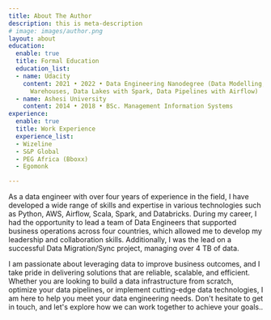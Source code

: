 ```yaml
---
title: About The Author
description: this is meta-description
# image: images/author.png
layout: about
education:
  enable: true
  title: Formal Education
  education_list:
  - name: Udacity
    content: 2021 • 2022 • Data Engineering Nanodegree (Data Modelling, Cloud Data
      Warehouses, Data Lakes with Spark, Data Pipelines with Airflow)
  - name: Ashesi University
    content: 2014 • 2018 • BSc. Management Information Systems
experience:
  enable: true
  title: Work Experience
  experience_list:
  - Wizeline
  - S&P Global
  - PEG Africa (Bboxx)
  - Egomonk

---
```

As a data engineer with over four years of experience in the field, I have developed a wide range of skills and expertise in various technologies such as Python, AWS, Airflow, Scala, Spark, and Databricks. During my career, I had the opportunity to lead a team of Data Engineers that supported business operations across four countries, which allowed me to develop my leadership and collaboration skills. Additionally, I was the lead on a successful Data Migration/Sync project, managing over 4 TB of data.

  
I am passionate about leveraging data to improve business outcomes, and I take pride in delivering solutions that are reliable, scalable, and efficient. Whether you are looking to build a data infrastructure from scratch, optimize your data pipelines, or implement cutting-edge data technologies, I am here to help you meet your data engineering needs. Don't hesitate to get in touch, and let's explore how we can work together to achieve your goals..